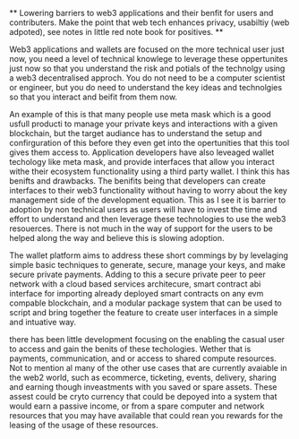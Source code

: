 ** Lowering barriers to web3 applications and their benfit for users and contributers. Make the point that web tech enhances privacy, usabiltiy (web adpoted), see notes in little red note book for positives. **

Web3 applications and wallets are focused on the more technical user just now, you need a level of technical knowlege to leverage these oppertunites just now so that you understand the risk and potials of the technolgy using a web3 decentralised approch. You do not need to be a computer scientist or engineer, but you do need to understand the key ideas and technolgies so that you interact and beifit from them now.

An example of this is that many people use meta mask which is a good usfull producti to manage your private keys and interactions with a given blockchain, but the target audiance has to understand the setup and confirguration of this before they even get into the opertunities that this tool gives them access to. Application developers have also leveaged wallet techology like meta mask, and provide interfaces that allow you interact withe their ecosystem functionality using a third party wallet. I think this has benifts and drawbacks. The benifits being that developers can create interfaces to their web3 functionality without having to worry about the key management side of the development equation. This as I see it is barrier to adoption by non technical users as users will have to invest the time and effort to understand and then leverage these technologies to use the web3 resouerces. There is not much in the way of support for the users to be helped along the way and believe this is slowing adoption.

The wallet platform aims to address these short commings by by levelaging simple basic techniques to generate, secure, manage your keys, and make secure private payments. Adding to this a secure private peer to peer network with a cloud based services architecure, smart contract abi interface for importing already deployed smart contracts on any evm compable blockchain, and a modular package system that can be used to script and bring together the feature to create user interfaces in a simple and intuative way.   


 there has been little development focusing on the enabling the casual user to access and gain the benits of these techologies. Wether that is payments, communication, and or access to shared compute resources. Not to mention al many of the other use cases that are currently avaiable in the web2 world, such as ecommerce, ticketing, events, delivery, sharing and earning though inveastments with you saved or spare assets. These assest could be cryto currency that could be depoyed into a system that would earn a passive income, or from a spare computer and network resources that you may have available that could rean you rewards for the leasing of the usage of these resources.
